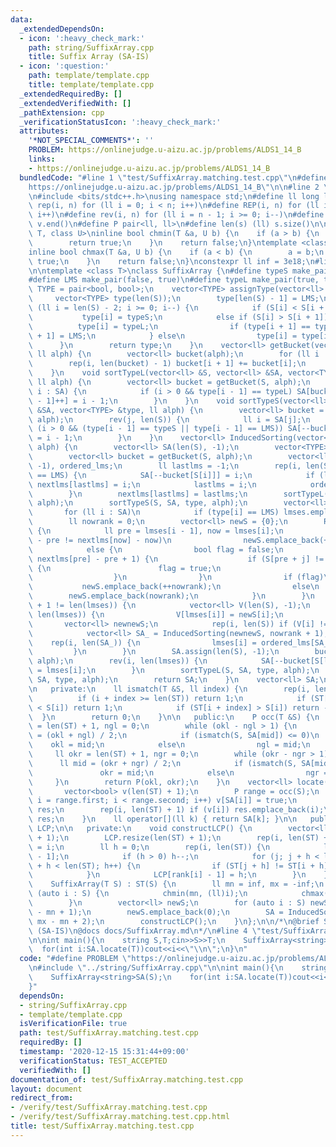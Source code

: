 ```yaml
---
data:
  _extendedDependsOn:
  - icon: ':heavy_check_mark:'
    path: string/SuffixArray.cpp
    title: Suffix Array (SA-IS)
  - icon: ':question:'
    path: template/template.cpp
    title: template/template.cpp
  _extendedRequiredBy: []
  _extendedVerifiedWith: []
  _pathExtension: cpp
  _verificationStatusIcon: ':heavy_check_mark:'
  attributes:
    '*NOT_SPECIAL_COMMENTS*': ''
    PROBLEM: https://onlinejudge.u-aizu.ac.jp/problems/ALDS1_14_B
    links:
    - https://onlinejudge.u-aizu.ac.jp/problems/ALDS1_14_B
  bundledCode: "#line 1 \"test/SuffixArray.matching.test.cpp\"\n#define PROBLEM \"\
    https://onlinejudge.u-aizu.ac.jp/problems/ALDS1_14_B\"\n\n#line 2 \"template/template.cpp\"\
    \n#include <bits/stdc++.h>\nusing namespace std;\n#define ll long long\n#define\
    \ rep(i, n) for (ll i = 0; i < n; i++)\n#define REP(i, n) for (ll i = 1; i < n;\
    \ i++)\n#define rev(i, n) for (ll i = n - 1; i >= 0; i--)\n#define all(v) v.begin(),\
    \ v.end()\n#define P pair<ll, ll>\n#define len(s) (ll) s.size()\n\ntemplate <class\
    \ T, class U>\ninline bool chmin(T &a, U b) {\n    if (a > b) {\n        a = b;\n\
    \        return true;\n    }\n    return false;\n}\ntemplate <class T, class U>\n\
    inline bool chmax(T &a, U b) {\n    if (a < b) {\n        a = b;\n        return\
    \ true;\n    }\n    return false;\n}\nconstexpr ll inf = 3e18;\n#line 3 \"string/SuffixArray.cpp\"\
    \n\ntemplate <class T>\nclass SuffixArray {\n#define typeS make_pair(false, false)\n\
    #define LMS make_pair(false, true)\n#define typeL make_pair(true, true)\n    using\
    \ TYPE = pair<bool, bool>;\n    vector<TYPE> assignType(vector<ll> &S) {\n   \
    \     vector<TYPE> type(len(S));\n        type[len(S) - 1] = LMS;\n        for\
    \ (ll i = len(S) - 2; i >= 0; i--) {\n            if (S[i] < S[i + 1])\n     \
    \           type[i] = typeS;\n            else if (S[i] > S[i + 1]) {\n      \
    \          type[i] = typeL;\n                if (type[i + 1] == typeS) type[i\
    \ + 1] = LMS;\n            } else\n                type[i] = type[i + 1];\n  \
    \      }\n        return type;\n    }\n    vector<ll> getBucket(vector<ll> &S,\
    \ ll alph) {\n        vector<ll> bucket(alph);\n        for (ll i : S) bucket[i]++;\n\
    \        rep(i, len(bucket) - 1) bucket[i + 1] += bucket[i];\n        return bucket;\n\
    \    }\n    void sortTypeL(vector<ll> &S, vector<ll> &SA, vector<TYPE> &type,\
    \ ll alph) {\n        vector<ll> bucket = getBucket(S, alph);\n        for (ll\
    \ i : SA) {\n            if (i > 0 && type[i - 1] == typeL) SA[bucket[S[i - 1]\
    \ - 1]++] = i - 1;\n        }\n    }\n    void sortTypeS(vector<ll> &S, vector<ll>\
    \ &SA, vector<TYPE> &type, ll alph) {\n        vector<ll> bucket = getBucket(S,\
    \ alph);\n        rev(j, len(S)) {\n            ll i = SA[j];\n            if\
    \ (i > 0 && (type[i - 1] == typeS || type[i - 1] == LMS)) SA[--bucket[S[i - 1]]]\
    \ = i - 1;\n        }\n    }\n    vector<ll> InducedSorting(vector<ll> &S, ll\
    \ alph) {\n        vector<ll> SA(len(S), -1);\n        vector<TYPE> type = assignType(S);\n\
    \        vector<ll> bucket = getBucket(S, alph);\n        vector<ll> nextlms(len(S),\
    \ -1), ordered_lms;\n        ll lastlms = -1;\n        rep(i, len(S)) if (type[i]\
    \ == LMS) {\n            SA[--bucket[S[i]]] = i;\n            if (lastlms != -1)\
    \ nextlms[lastlms] = i;\n            lastlms = i;\n            ordered_lms.emplace_back(i);\n\
    \        }\n        nextlms[lastlms] = lastlms;\n        sortTypeL(S, SA, type,\
    \ alph);\n        sortTypeS(S, SA, type, alph);\n        vector<ll> lmses;\n \
    \       for (ll i : SA)\n            if (type[i] == LMS) lmses.emplace_back(i);\n\
    \        ll nowrank = 0;\n        vector<ll> newS = {0};\n        REP(i, len(lmses))\
    \ {\n            ll pre = lmses[i - 1], now = lmses[i];\n            if (nextlms[pre]\
    \ - pre != nextlms[now] - now)\n                newS.emplace_back(++nowrank);\n\
    \            else {\n                bool flag = false;\n                rep(j,\
    \ nextlms[pre] - pre + 1) {\n                    if (S[pre + j] != S[now + j])\
    \ {\n                        flag = true;\n                        break;\n  \
    \                  }\n                }\n                if (flag)\n         \
    \           newS.emplace_back(++nowrank);\n                else\n            \
    \        newS.emplace_back(nowrank);\n            }\n        }\n        if (nowrank\
    \ + 1 != len(lmses)) {\n            vector<ll> V(len(S), -1);\n            rep(i,\
    \ len(lmses)) {\n                V[lmses[i]] = newS[i];\n            }\n     \
    \       vector<ll> newnewS;\n            rep(i, len(S)) if (V[i] != -1) newnewS.emplace_back(V[i]);\n\
    \            vector<ll> SA_ = InducedSorting(newnewS, nowrank + 1);\n        \
    \    rep(i, len(SA_)) {\n                lmses[i] = ordered_lms[SA_[i]];\n   \
    \         }\n        }\n        SA.assign(len(S), -1);\n        bucket = getBucket(S,\
    \ alph);\n        rev(i, len(lmses)) {\n            SA[--bucket[S[lmses[i]]]]\
    \ = lmses[i];\n        }\n        sortTypeL(S, SA, type, alph);\n        sortTypeS(S,\
    \ SA, type, alph);\n        return SA;\n    }\n    vector<ll> SA;\n    T ST;\n\
    \n   private:\n    ll ismatch(T &S, ll index) {\n        rep(i, len(S)) {\n  \
    \          if (i + index >= len(ST)) return 1;\n            if (ST[i + index]\
    \ < S[i]) return 1;\n            if (ST[i + index] > S[i]) return -1;\n      \
    \  }\n        return 0;\n    }\n\n   public:\n    P occ(T &S) {\n        ll okl\
    \ = len(ST) + 1, ngl = 0;\n        while (okl - ngl > 1) {\n            ll mid\
    \ = (okl + ngl) / 2;\n            if (ismatch(S, SA[mid]) <= 0)\n            \
    \    okl = mid;\n            else\n                ngl = mid;\n        }\n   \
    \     ll okr = len(ST) + 1, ngr = 0;\n        while (okr - ngr > 1) {\n      \
    \      ll mid = (okr + ngr) / 2;\n            if (ismatch(S, SA[mid]) < 0)\n \
    \               okr = mid;\n            else\n                ngr = mid;\n   \
    \     }\n        return P(okl, okr);\n    }\n    vector<ll> locate(T &S) {\n \
    \       vector<bool> v(len(ST) + 1);\n        P range = occ(S);\n        for (ll\
    \ i = range.first; i < range.second; i++) v[SA[i]] = true;\n        vector<ll>\
    \ res;\n        rep(i, len(ST) + 1) if (v[i]) res.emplace_back(i);\n        return\
    \ res;\n    }\n    ll operator[](ll k) { return SA[k]; }\n\n   public:\n    vector<ll>\
    \ LCP;\n\n   private:\n    void constructLCP() {\n        vector<ll> rank(len(ST)\
    \ + 1);\n        LCP.resize(len(ST) + 1);\n        rep(i, len(ST) + 1) rank[SA[i]]\
    \ = i;\n        ll h = 0;\n        rep(i, len(ST)) {\n            ll j = SA[rank[i]\
    \ - 1];\n            if (h > 0) h--;\n            for (j; j + h < len(ST) && i\
    \ + h < len(ST); h++) {\n                if (ST[j + h] != ST[i + h]) break;\n\
    \            }\n            LCP[rank[i] - 1] = h;\n        }\n    }\n\n   public:\n\
    \    SuffixArray(T S) : ST(S) {\n        ll mn = inf, mx = -inf;\n        for\
    \ (auto i : S) {\n            chmin(mn, (ll)i);\n            chmax(mx, (ll)i);\n\
    \        }\n        vector<ll> newS;\n        for (auto i : S) newS.emplace_back(i\
    \ - mn + 1);\n        newS.emplace_back(0);\n        SA = InducedSorting(newS,\
    \ mx - mn + 2);\n        constructLCP();\n    }\n};\n\n/*\n@brief Suffix Array\
    \ (SA-IS)\n@docs docs/SuffixArray.md\n*/\n#line 4 \"test/SuffixArray.matching.test.cpp\"\
    \n\nint main(){\n    string S,T;cin>>S>>T;\n    SuffixArray<string>SA(S);\n  \
    \  for(int i:SA.locate(T))cout<<i<<\"\\n\";\n}\n"
  code: "#define PROBLEM \"https://onlinejudge.u-aizu.ac.jp/problems/ALDS1_14_B\"\n\
    \n#include \"../string/SuffixArray.cpp\"\n\nint main(){\n    string S,T;cin>>S>>T;\n\
    \    SuffixArray<string>SA(S);\n    for(int i:SA.locate(T))cout<<i<<\"\\n\";\n\
    }"
  dependsOn:
  - string/SuffixArray.cpp
  - template/template.cpp
  isVerificationFile: true
  path: test/SuffixArray.matching.test.cpp
  requiredBy: []
  timestamp: '2020-12-15 15:31:44+09:00'
  verificationStatus: TEST_ACCEPTED
  verifiedWith: []
documentation_of: test/SuffixArray.matching.test.cpp
layout: document
redirect_from:
- /verify/test/SuffixArray.matching.test.cpp
- /verify/test/SuffixArray.matching.test.cpp.html
title: test/SuffixArray.matching.test.cpp
---
```

